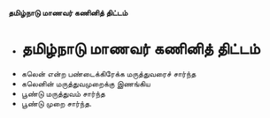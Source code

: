 **தமிழ்நாடு மாணவர் கணினித் திட்டம்**
- # தமிழ்நாடு மாணவர் கணினித் திட்டம்
- கலென் என்ற பண்டைக்கிரேக்க மருத்துவரைச் சார்ந்த
- கலெனின் மருத்துவமுறைக்கு இணங்கிய
- பூண்டு மருத்துவம் சார்ந்த
- பூண்டு முறை சார்ந்த.

